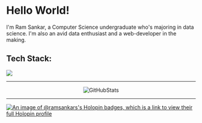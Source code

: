 # Hello World!
I'm Ram Sankar, a Computer Science undergraduate who's majoring in data science. I'm also an avid data enthusiast and a web-developer in the making. 

## Tech Stack:
<img src="https://skillicons.dev/icons?i=python,java,js,html,css,postgres,mysql,vscode,git,github,linux"><hr>
<div align="center">
  <img decoding="async" loading="lazy" src="https://streak-stats.demolab.com?user=RamSankarS&count_private=true&theme=dark&border_radius=20" alt="GitHubStats">
</div>
<hr>

[![An image of @ramsankars's Holopin badges, which is a link to view their full Holopin profile](https://holopin.me/ramsankars)](https://holopin.io/@ramsankars)
